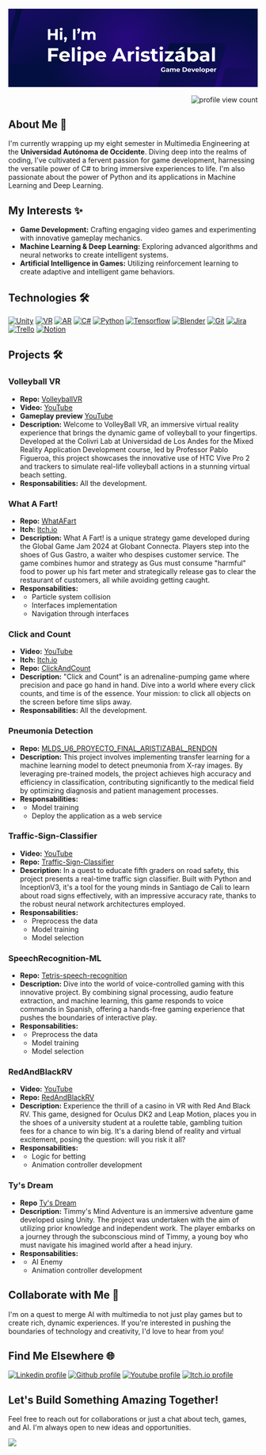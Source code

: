 [![Header](img/Header.png)](https://github.com/Felipe-Aristizabal)

<p align="right">
  <img src="https://komarev.com/ghpvc/?username=Felipe-Aristizabal&color=1D1C3B&style=for-the-badge" alt="profile view count"/>
</p>

## About Me 🚀
I'm currently wrapping up my eight semester in Multimedia Engineering at the **Universidad Autónoma de Occidente**. 
Diving deep into the realms of coding, I've cultivated a fervent passion for game development, harnessing the versatile power of C# to bring immersive experiences to life.
I'm also passionate about the power of Python and its applications in Machine Learning and Deep Learning. 

## My Interests ✨
- **Game Development:** Crafting engaging video games and experimenting with innovative gameplay mechanics.
- **Machine Learning & Deep Learning:** Exploring advanced algorithms and neural networks to create intelligent systems.
- **Artificial Intelligence in Games:** Utilizing reinforcement learning to create adaptive and intelligent game behaviors.

## Technologies 🛠️

[![Unity](https://img.shields.io/badge/Unity-100000?style=for-the-badge&logo=unity&logoColor=white)](#)
[![VR](https://img.shields.io/badge/VR-007ACC?style=for-the-badge&logo=virtual-reality&logoColor=white)](#)
[![AR](https://img.shields.io/badge/AR-007ACC?style=for-the-badge&logo=augmented-reality&logoColor=white)](#)
[![C#](https://img.shields.io/badge/C%23-239120?style=for-the-badge&logo=c-sharp&logoColor=white)](#)
[![Python](https://img.shields.io/badge/Python-3776AB?style=for-the-badge&logo=python&logoColor=white)](#)
[![Tensorflow](https://img.shields.io/badge/TensorFlow-FF6F00?style=for-the-badge&logo=tensorflow&logoColor=white)](#)
[![Blender](https://img.shields.io/badge/Blender-F5792A?style=for-the-badge&logo=blender&logoColor=white)](#)
[![Git](https://img.shields.io/badge/GIT-E44C30?style=for-the-badge&logo=git&logoColor=white)](#)
[![Jira](https://img.shields.io/badge/Jira-0052CC?style=for-the-badge&logo=jira&logoColor=white)](#)
[![Trello](https://img.shields.io/badge/Trello-0052CC?style=for-the-badge&logo=trello&logoColor=white)](#)
[![Notion](https://img.shields.io/badge/Notion-000000?style=for-the-badge&logo=notion&logoColor=white)](#)


## Projects 🛠️

### Volleyball VR
- **Repo:** [VolleyballVR](https://github.com/Felipe-Aristizabal/VolleyballVR)
- **Video:** [YouTube](https://youtu.be/3O3-zCHomNg)
- **Gameplay preview** [YouTube](https://youtu.be/Q9HDyEdeKGY)
- **Description:** Welcome to VolleyBall VR, an immersive virtual reality experience that brings the dynamic game of volleyball to your fingertips. Developed at the Colivri Lab at Universidad de Los Andes for the Mixed Reality Application Development course, led by Professor Pablo Figueroa, this project showcases the innovative use of HTC Vive Pro 2 and trackers to simulate real-life volleyball actions in a stunning virtual beach setting.
- **Responsabilities:** All the development.

### What A Fart!
- **Repo:** [WhatAFart](https://github.com/haruyoshie/WhatAFart)
- **Itch:** [Itch.io](https://haruyoshie.itch.io/what-a-fart)
- **Description:** What A Fart! is a unique strategy game developed during the Global Game Jam 2024 at Globant Connecta. Players step into the shoes of Gus Gastro, a waiter who despises customer service. The game combines humor and strategy as Gus must consume "harmful" food to power up his fart meter and strategically release gas to clear the restaurant of customers, all while avoiding getting caught.
- **Responsabilities:**
- - Particle system collision
  - Interfaces implementation
  - Navigation through interfaces
  
### Click and Count
- **Video:** [YouTube](https://www.youtube.com/watch?v=PyyoOLAjhYI)
- **Itch:** [Itch.io](https://felipe-aristizabal.itch.io/clickandcount)
- **Repo:** [ClickAndCount](https://github.com/Felipe-Aristizabal/ClickAndCount)
- **Description:** "Click and Count" is an adrenaline-pumping game where precision and pace go hand in hand. Dive into a world where every click counts, and time is of the essence. Your mission: to click all objects on the screen before time slips away.
- **Responsabilities:** All the development.

### Pneumonia Detection
- **Repo:** [MLDS_U6_PROYECTO_FINAL_ARISTIZABAL_RENDON](https://github.com/SRENDONP/MLDS_U6_PROYECTO_FINAL_ARISTIZABAL_RENDON)
- **Description:** This project involves implementing transfer learning for a machine learning model to detect pneumonia from X-ray images. By leveraging pre-trained models, the project achieves high accuracy and efficiency in classification, contributing significantly to the medical field by optimizing diagnosis and patient management processes.
- **Responsabilities:**
-  - Model training
   - Deploy the application as a web service

### Traffic-Sign-Classifier
- **Video:** [YouTube](https://www.youtube.com/watch?v=L51mIgqJ7Gw)
- **Repo:** [Traffic-Sign-Classifier](https://github.com/Felipe-Aristizabal/Traffic-Sign-Classifier)
- **Description:** In a quest to educate fifth graders on road safety, this project presents a real-time traffic sign classifier. Built with Python and InceptionV3, it's a tool for the young minds in Santiago de Cali to learn about road signs effectively, with an impressive accuracy rate, thanks to the robust neural network architectures employed.
- **Responsabilities:**
- - Preprocess the data
  - Model training
  - Model selection

### SpeechRecognition-ML
- **Repo:** [Tetris-speech-recognition](https://github.com/Hector-f-Romero/Tetris-speech-recognition)
- **Description:** Dive into the world of voice-controlled gaming with this innovative project. By combining signal processing, audio feature extraction, and machine learning, this game responds to voice commands in Spanish, offering a hands-free gaming experience that pushes the boundaries of interactive play.
- **Responsabilities:**
- - Preprocess the data
  - Model training
  - Model selection

### RedAndBlackRV
- **Video:** [YouTube](https://www.youtube.com/watch?v=dVKjkgNaql0)
- **Repo:** [RedAndBlackRV](https://github.com/Felipe-Aristizabal/RedAndBlackRV)
- **Description:** Experience the thrill of a casino in VR with Red And Black RV. This game, designed for Oculus DK2 and Leap Motion, places you in the shoes of a university student at a roulette table, gambling tuition fees for a chance to win big. It's a daring blend of reality and virtual excitement, posing the question: will you risk it all?
- **Responsabilities:**
- - Logic for betting
  - Animation controller development

### Ty's Dream
- **Repo** [Ty's Dream](https://github.com/Felipe-Aristizabal/Ty-s-Dream)
- **Description:** Timmy's Mind Adventure is an immersive adventure game developed using Unity. The project was undertaken with the aim of utilizing prior knowledge and independent work. The player embarks on a journey through the subconscious mind of Timmy, a young boy who must navigate his imagined world after a head injury.
- **Responsabilities:**
- - AI Enemy
  - Animation controller development

## Collaborate with Me 🤝
I'm on a quest to merge AI with multimedia to not just play games but to create rich, dynamic experiences. If you're interested in 
pushing the boundaries of technology and creativity, I'd love to hear from you!

## Find Me Elsewhere 🌐
[![Linkedin profile](https://img.shields.io/badge/LinkedIn-0077B5?style=for-the-badge&logo=linkedin&logoColor=white)](https://www.linkedin.com/in/felipearistizabal/)
[![Github profile](https://img.shields.io/badge/GitHub-100000?style=for-the-badge&logo=github&logoColor=white)](https://github.com/Felipe-Aristizabal)
[![Youtube profile](https://img.shields.io/badge/YouTube-FF0000?style=for-the-badge&logo=youtube&logoColor=white)](https://www.youtube.com/channel/UCxQtnTYQUHEnwW6L_bGOyMA)
[![Itch.io profile](https://img.shields.io/badge/Itch.io-FA5C5C?style=for-the-badge&logo=itchdotio&logoColor=white)](https://felipe-aristizabal.itch.io)

## Let's Build Something Amazing Together!
Feel free to reach out for collaborations or just a chat about tech, games, and AI. I'm always open to new ideas and opportunities.

![](https://hit.yhype.me/github/profile?user_id=138895922)
